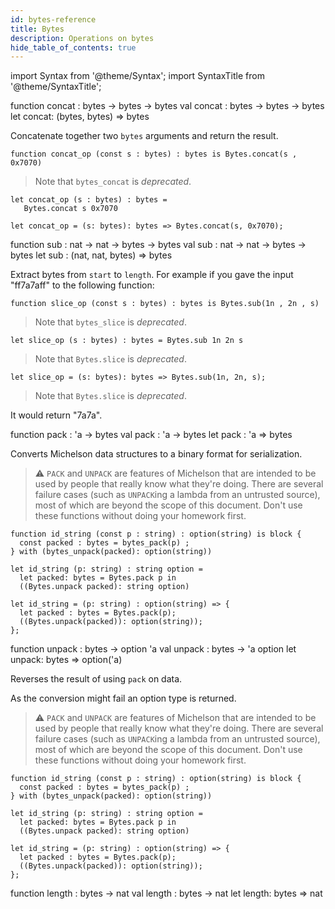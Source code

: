 ```yaml
---
id: bytes-reference
title: Bytes
description: Operations on bytes
hide_table_of_contents: true
---
```


import Syntax from '@theme/Syntax';
import SyntaxTitle from '@theme/SyntaxTitle';

<SyntaxTitle syntax="pascaligo">
function concat : bytes -> bytes -> bytes
</SyntaxTitle>
<SyntaxTitle syntax="cameligo">
val concat : bytes -> bytes -> bytes
</SyntaxTitle>
<SyntaxTitle syntax="reasonligo">
let concat: (bytes, bytes) => bytes
</SyntaxTitle>

Concatenate together two `bytes` arguments and return the result.

<Syntax syntax="pascaligo">

```pascaligo
function concat_op (const s : bytes) : bytes is Bytes.concat(s , 0x7070)
```

> Note that `bytes_concat` is *deprecated*. 

</Syntax>
<Syntax syntax="cameligo">

```cameligo
let concat_op (s : bytes) : bytes =
   Bytes.concat s 0x7070
```

</Syntax>
<Syntax syntax="reasonligo">

```reasonligo
let concat_op = (s: bytes): bytes => Bytes.concat(s, 0x7070);
```

</Syntax>

<SyntaxTitle syntax="pascaligo">
function sub : nat -> nat -> bytes -> bytes
</SyntaxTitle>
<SyntaxTitle syntax="cameligo">
val sub : nat -> nat -> bytes -> bytes
</SyntaxTitle>
<SyntaxTitle syntax="reasonligo">
let sub : (nat, nat, bytes) => bytes
</SyntaxTitle>

Extract bytes from `start` to `length`. For example if you gave the 
input "ff7a7aff" to the following function:

<Syntax syntax="pascaligo">

```pascaligo
function slice_op (const s : bytes) : bytes is Bytes.sub(1n , 2n , s)
```

> Note that `bytes_slice` is *deprecated*.

</Syntax>
<Syntax syntax="cameligo">

```cameligo
let slice_op (s : bytes) : bytes = Bytes.sub 1n 2n s
```

> Note that `Bytes.slice` is *deprecated*.

</Syntax>
<Syntax syntax="reasonligo">

```
let slice_op = (s: bytes): bytes => Bytes.sub(1n, 2n, s);
```

> Note that `Bytes.slice` is *deprecated*.

</Syntax>

It would return "7a7a".

<SyntaxTitle syntax="pascaligo">
function pack : 'a -> bytes
</SyntaxTitle>
<SyntaxTitle syntax="cameligo">
val pack : 'a -> bytes
</SyntaxTitle>
<SyntaxTitle syntax="reasonligo">
let pack : 'a => bytes
</SyntaxTitle>

Converts Michelson data structures to a binary format for serialization.

> ⚠️ `PACK` and `UNPACK` are features of Michelson that are intended to be used by people that really know what they're doing. There are several failure cases (such as `UNPACK`ing a lambda from an untrusted source), most of which are beyond the scope of this document. Don't use these functions without doing your homework first.



<Syntax syntax="pascaligo">

```pascaligo
function id_string (const p : string) : option(string) is block {
  const packed : bytes = bytes_pack(p) ;
} with (bytes_unpack(packed): option(string))
```

</Syntax>
<Syntax syntax="cameligo">

```cameligo
let id_string (p: string) : string option =
  let packed: bytes = Bytes.pack p in
  ((Bytes.unpack packed): string option)
```

</Syntax>
<Syntax syntax="reasonligo">

```reasonligo
let id_string = (p: string) : option(string) => {
  let packed : bytes = Bytes.pack(p);
  ((Bytes.unpack(packed)): option(string));
};
```

</Syntax>


<SyntaxTitle syntax="pascaligo">
function unpack : bytes -> option 'a
</SyntaxTitle>
<SyntaxTitle syntax="cameligo">
val unpack : bytes -> 'a option
</SyntaxTitle>
<SyntaxTitle syntax="reasonligo">
let unpack: bytes => option('a)
</SyntaxTitle>

Reverses the result of using `pack` on data. 

As the conversion might fail an option type is returned.

> ⚠️ `PACK` and `UNPACK` are features of Michelson that are intended to be used by people that really know what they're doing. There are several failure cases (such as `UNPACK`ing a lambda from an untrusted source), most of which are beyond the scope of this document. Don't use these functions without doing your homework first.



<Syntax syntax="pascaligo">

```pascaligo
function id_string (const p : string) : option(string) is block {
  const packed : bytes = bytes_pack(p) ;
} with (bytes_unpack(packed): option(string))
```

</Syntax>
<Syntax syntax="cameligo">

```cameligo
let id_string (p: string) : string option =
  let packed: bytes = Bytes.pack p in
  ((Bytes.unpack packed): string option)
```

</Syntax>
<Syntax syntax="reasonligo">

```reasonligo
let id_string = (p: string) : option(string) => {
  let packed : bytes = Bytes.pack(p);
  ((Bytes.unpack(packed)): option(string));
};
```

</Syntax>

<SyntaxTitle syntax="pascaligo">
function length : bytes -> nat
</SyntaxTitle>
<SyntaxTitle syntax="cameligo">
val length : bytes -> nat
</SyntaxTitle>
<SyntaxTitle syntax="reasonligo">
let length: bytes => nat
</SyntaxTitle>

